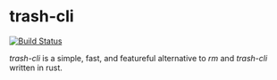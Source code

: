 # trash-cli

[![Build Status](https://travis-ci.com/oberblastmeister/trash-cli.svg?branch=master)](https://travis-ci.com/oberblastmeister/trash-cli)

*trash-cli* is a simple, fast, and featureful alternative to *rm* and *trash-cli* written in rust.
